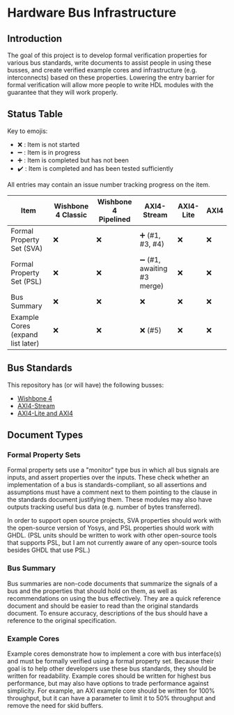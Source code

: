 # Hardware Bus Infrastructure

## Introduction

The goal of this project is to develop formal verification properties for various bus standards, write documents to assist people in using these busses, and create verified example cores and infrastructure (e.g. interconnects) based on these properties. Lowering the entry barrier for formal verification will allow more people to write HDL modules with the guarantee that they will work properly.

## Status Table

Key to emojis:

 * :x: : Item is not started
 * :heavy_minus_sign: : Item is in progress
 * :heavy_plus_sign: : Item is completed but has not been 
 * :heavy_check_mark: : Item is completed and has been tested sufficiently

All entries may contain an issue number tracking progress on the item.

Item | Wishbone 4 Classic | Wishbone 4 Pipelined | AXI4-Stream | AXI4-Lite | AXI4
---- | ------------------ | -------------------- | ----------- | --------- | ----
Formal Property Set (SVA) | :x: | :x: | :heavy_plus_sign: (#1, #3, #4) | :x: | :x:
Formal Property Set (PSL) | :x: | :x: | :heavy_minus_sign: (#1, awaiting #3 merge) | :x: | :x:
Bus Summary | :x: | :x: | :x: | :x: | :x:
Example Cores (expand list later) | :x: | :x: | :x: (#5) | :x: | :x:

## Bus Standards

This repository has (or will have) the following busses:

 * [Wishbone 4](https://cdn.opencores.org/downloads/wbspec_b4.pdf)
 * [AXI4-Stream](https://static.docs.arm.com/ihi0051/a/IHI0051A_amba4_axi4_stream_v1_0_protocol_spec.pdf)
 * [AXI4-Lite and AXI4](https://static.docs.arm.com/ihi0022/fb/IHI0022F_b_amba_axi_protocol_spec.pdf)

## Document Types

### Formal Property Sets

Formal property sets use a "monitor" type bus in which all bus signals are inputs, and assert properties over the inputs. These check whether an implementation of a bus is standards-compliant, so all assertions and assumptions must have a comment next to them pointing to the clause in the standards document justifying them. These modules may also have outputs tracking useful bus data (e.g. number of bytes transferred).

In order to support open source projects, SVA properties should work with the open-source version of Yosys, and PSL properties should work with GHDL. (PSL units should be written to work with other open-source tools that supports PSL, but I am not currently aware of any open-source tools besides GHDL that use PSL.)

### Bus Summary

Bus summaries are non-code documents that summarize the signals of a bus and the properties that should hold on them, as well as recommendations on using the bus effectively. They are a quick reference document and should be easier to read than the original standards document. To ensure accuracy, descriptions of the bus should have a reference to the original specification.

### Example Cores

Example cores demonstrate how to implement a core with bus interface(s) and must be formally verified using a formal property set. Because their goal is to help other developers use these bus standards, they should be written for readability. Example cores should be written for highest bus performance, but may also have options to trade performance against simplicity. For example, an AXI example core should be written for 100% throughput, but it can have a parameter to limit it to 50% throughput and remove the need for skid buffers.
